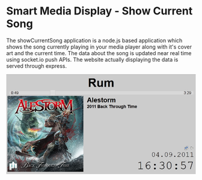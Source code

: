 Smart Media Display - Show Current Song
============================================

The showCurrentSong application is a node.js based application which shows the song currently
playing in your media player along with it's cover art and the current time.
The data about the song is updated near real time using socket.io push APIs.
The website actually displaying the data is served through express.

![Screenshot](https://github.com/FrzMe/smartdisplay-media/blob/master/Screenshot.png?raw=true "The webapp showing a playing song")

